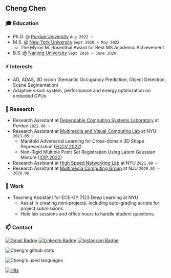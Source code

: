 ## Cheng Chen

### :mortar_board: Education
- Ph.D. @ [Purdue University](https://www.purdue.edu/purdue/about/index.php) `Aug 2022 ~`
- M.S. @ [New York University](https://www.nyu.edu/about.html) `Sept 2020 ~ May 2022`
    - The Myron M. Rosenthal Award for Best MS Academic Achievement
- B.S. @ [Nanjing University](https://www.nju.edu.cn/EN/wbout/main.htm) `Sept 2016 ~ June 2020`

### ⚡ Interests
- AD, ADAS, 3D vision (Semantic Occupancy Prediction, Object Detection, Scene Segmentation)
- Adaptive vision system, performance and energy optimization on embeded GPUs

### 🔭 Research
- Research Assistant at [Dependable Computing Systems Laboratory](https://engineering.purdue.edu/dcsl/) at Purdue ```2022.08 ~ ```
- Research Assistant at [Multimedia and Visual Computing Lab](http://mmvc.engineering.nyu.edu/) at NYU ```2021.05 ~ ```
    - Manifold Adversarial Learning for Cross-domain 3D Shape Representation ([ECCV 2022](https://eccv2022.ecva.net/))
    - Non-Rigid Multiple Point Set Registration Using Latent Gaussian Mixture ([ICIP 2022](https://2022.ieeeicip.org/))
- Research Assistant at [High Speed Networking Lab](https://research.engineering.nyu.edu/highspeed/) at NYU ```2021.09 ~ ```
- Research Assistant at [Multimedia Computing Group](http://mcg.nju.edu.cn/)  at NJU ```2020.01 ~ 2020.06```

### :office: Work
- Teaching Assistant for ECE-GY 7123 Deep Learning at NYU
    * Assist in creating mini-projects, including auto-grading scripts for project submissions.
    * Hold lab sessions and office hours to handle student questions.

### 📫 Contact 
[![Gmail Badge](https://img.shields.io/badge/Gmail-D14836?style=for-the-badge&logo=gmail&logoColor=white)](mailto:cheng.chen@nyu.edu) [![LinkedIn Badge](https://img.shields.io/badge/linkedin-%230077B5.svg?&style=for-the-badge&logo=linkedin&logoColor=white)](https://www.linkedin.com/in/cheng-chen-a74b221b6/) [![Instagram Badge](https://img.shields.io/badge/Instagram-E4405F?style=for-the-badge&logo=instagram&logoColor=white)](https://www.instagram.com/ccjuliusss/)

![Cheng's github stats](https://github-readme-stats.vercel.app/api?username=ChengChen2020&show_icons=true&theme=merko)

![Cheng's used languages](https://github-readme-stats.vercel.app/api/top-langs/?username=ChengChen2020&theme=merko)

[![Hits](https://hits.seeyoufarm.com/api/count/incr/badge.svg?url=https%3A%2F%2Fgithub.com%2FChengChen2020&count_bg=%2379C83D&title_bg=%23555555&icon=&icon_color=%23FFFFFF&title=hits&edge_flat=false)](https://hits.seeyoufarm.com)
